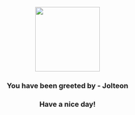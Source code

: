 <p align="center">
    <img src="https://raw.githubusercontent.com/PokeAPI/sprites/master/sprites/pokemon/135.png" width="150" height="150">
</p>
<h3 align="center">You have been greeted by - <b>Jolteon</b></h3>
<h3 align="center">Have a nice day!</h3>
